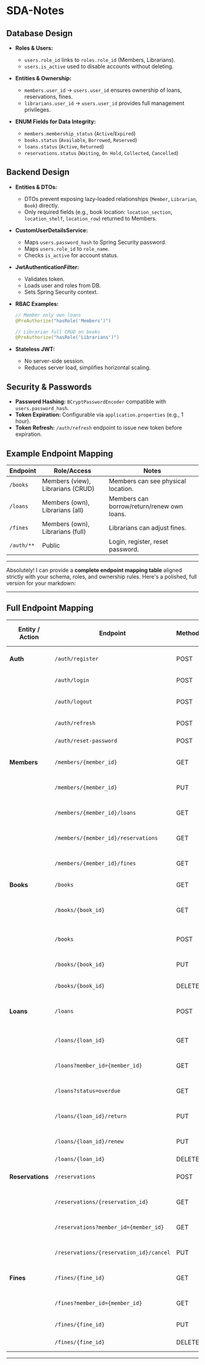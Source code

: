 # SDA-Notes

## Database Design

- **Roles & Users:**

  - `users.role_id` links to `roles.role_id` (Members, Librarians).
  - `users.is_active` used to disable accounts without deleting.

- **Entities & Ownership:**

  - `members.user_id` → `users.user_id` ensures ownership of loans, reservations, fines.
  - `librarians.user_id` → `users.user_id` provides full management privileges.

- **ENUM Fields for Data Integrity:**

  - `members.membership_status` (`Active`/`Expired`)
  - `books.status` (`Available`, `Borrowed`, `Reserved`)
  - `loans.status` (`Active`, `Returned`)
  - `reservations.status` (`Waiting`, `On Hold`, `Collected`, `Cancelled`)

## Backend Design

- **Entities & DTOs:**

  - DTOs prevent exposing lazy-loaded relationships (`Member`, `Librarian`, `Book`) directly.
  - Only required fields (e.g., book location: `location_section`, `location_shelf`, `location_row`) returned to Members.

- **CustomUserDetailsService:**

  - Maps `users.password_hash` to Spring Security password.
  - Maps `users.role_id` to `role_name`.
  - Checks `is_active` for account status.

- **JwtAuthenticationFilter:**

  - Validates token.
  - Loads user and roles from DB.
  - Sets Spring Security context.

- **RBAC Examples:**

  ```java
  // Member only own loans
  @PreAuthorize("hasRole('Members')")

  // Librarian full CRUD on books
  @PreAuthorize("hasRole('Librarians')")
  ```

- **Stateless JWT:**

  - No server-side session.
  - Reduces server load, simplifies horizontal scaling.

## Security & Passwords

- **Password Hashing:** `BCryptPasswordEncoder` compatible with `users.password_hash`.
- **Token Expiration:** Configurable via `application.properties` (e.g., 1 hour).
- **Token Refresh:** `/auth/refresh` endpoint to issue new token before expiration.

## Example Endpoint Mapping

| Endpoint   | Role/Access                       | Notes                                      |
| ---------- | --------------------------------- | ------------------------------------------ |
| `/books`   | Members (view), Librarians (CRUD) | Members can see physical location.         |
| `/loans`   | Members (own), Librarians (all)   | Members can borrow/return/renew own loans. |
| `/fines`   | Members (own), Librarians (full)  | Librarians can adjust fines.               |
| `/auth/**` | Public                            | Login, register, reset password.           |

---

Absolutely! I can provide a **complete endpoint mapping table** aligned strictly with your schema, roles, and ownership rules. Here's a polished, full version for your markdown:

---

## Full Endpoint Mapping

| Entity / Action  | Endpoint                                | Method | Role / Access             | Notes / Ownership Enforcement        |
| ---------------- | --------------------------------------- | ------ | ------------------------- | ------------------------------------ |
| **Auth**         | `/auth/register`                        | POST   | Public                    | Register new Member or Librarian     |
|                  | `/auth/login`                           | POST   | Public                    | Obtain JWT token                     |
|                  | `/auth/logout`                          | POST   | Authenticated             | Optional, for stateless JWT          |
|                  | `/auth/refresh`                         | POST   | Authenticated             | Issue new token                      |
|                  | `/auth/reset-password`                  | POST   | Public                    | Request reset email                  |
| **Members**      | `/members/{member_id}`                  | GET    | Members (own), Librarians | View member profile                  |
|                  | `/members/{member_id}`                  | PUT    | Members (own), Librarians | Update profile info                  |
|                  | `/members/{member_id}/loans`            | GET    | Members (own), Librarians | List loans                           |
|                  | `/members/{member_id}/reservations`     | GET    | Members (own), Librarians | List reservations                    |
|                  | `/members/{member_id}/fines`            | GET    | Members (own), Librarians | List fines                           |
| **Books**        | `/books`                                | GET    | Public                    | Search / list books                  |
|                  | `/books/{book_id}`                      | GET    | Public                    | View book details including location |
|                  | `/books`                                | POST   | Librarians                | Create book + set location           |
|                  | `/books/{book_id}`                      | PUT    | Librarians                | Update book info & location          |
|                  | `/books/{book_id}`                      | DELETE | Librarians                | Remove book                          |
| **Loans**        | `/loans`                                | POST   | Members (own), Librarians | Borrow book; member_id auto-set      |
|                  | `/loans/{loan_id}`                      | GET    | Members (own), Librarians | View loan                            |
|                  | `/loans?member_id={member_id}`          | GET    | Members (own), Librarians | List member loans                    |
|                  | `/loans?status=overdue`                 | GET    | Librarians                | List all overdue loans               |
|                  | `/loans/{loan_id}/return`               | PUT    | Members (own), Librarians | Mark as returned                     |
|                  | `/loans/{loan_id}/renew`                | PUT    | Members (own), Librarians | Renew loan                           |
|                  | `/loans/{loan_id}`                      | DELETE | Librarians                | Cancel loan                          |
| **Reservations** | `/reservations`                         | POST   | Members (own), Librarians | Create reservation                   |
|                  | `/reservations/{reservation_id}`        | GET    | Members (own), Librarians | View reservation                     |
|                  | `/reservations?member_id={member_id}`   | GET    | Members (own), Librarians | List reservations                    |
|                  | `/reservations/{reservation_id}/cancel` | PUT    | Members (own), Librarians | Cancel reservation                   |
| **Fines**        | `/fines/{fine_id}`                      | GET    | Members (own), Librarians | View fine                            |
|                  | `/fines?member_id={member_id}`          | GET    | Members (own), Librarians | List member fines                    |
|                  | `/fines/{fine_id}`                      | PUT    | Librarians                | Adjust / mark paid                   |
|                  | `/fines/{fine_id}`                      | DELETE | Librarians                | Remove fine if needed                |

---

